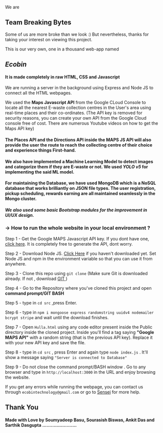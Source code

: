 We are <h2>Team Breaking Bytes</h2> <p>Some of us are more broke than we look :)  But nevertheless, thanks for taking your interest on viewing this project.</p>
This is our very own, one in a thousand web-app named
## ***Ecobin***
#### It is made completely in raw **HTML, CSS and Javascript**
<p>We are running a server in the background using Express and Node JS to connect all the HTML webpages.</p>
<p></p>

We used the **Maps Javascript API** from the Google CLoud Console to locate all the nearest E-waste collection centres in the User's area using real-time places and their co-ordinates. (The API key is removed for security reasons, you can create your own API from the Google Cloud console free of cost. There are numerous Youtube videos on how to get the Maps API key)
#### The **Places API** and the **Directions API** inside the MAPS JS API will also provide the user the route to reach the collecting centre of their choice and experience things First-hand.
#### We also have implemented a Machine Learning Model to detect images and categorize them if they are E-waste or not. We used  *YOLO v5*  for implementing the said ML model.
#### For maintaining the Database, we have used MongoDB which is a NoSQL database that works brilliantly on JSON file types. The user registration, pickup scheduling, rewards earning are all maintained seamlessly in the Mongo cluster.
##### We also used some basic Bootstrap modules for the improvement in UI/UX design. 

### -> How to run the whole website in your local environment ? 
<p>Step 1 - Get the Google MAPS Javascript API key. If you dont have one, <a href="https://developers.google.com/maps">click here</a>. It is completely free to generate the API, dont worry.</p>
<p>Step 2 - Download Node JS. <a href="https://nodejs.org/en/download">Click Here</a> if you haven't downloaded yet. Set Node JS and npm in the environment variable so that you can use it from anywhere.</p>

Step 3 - Clone this repo using  `git clone`  (Make sure Git is downloaded already. If not , download <a href="https://git-scm.com/downloads">GIT </a> )

Step 4 - Go to the Repository where you've cloned this project and open **command prompt/GIT BASH**

Step 5 - type in  `cd src`  ,press Enter.

Step 6 - type in `npm i mongoose express randomstring uuidv4 nodemailer bcrypt stripe` and wait until the download finishes.

Step 7 - Open `Hulla.html` using any code editor present inside the Public directory inside the cloned project. Inside you'll find a tag saying **"Google MAPS API"** with a random string (that is the previous API key). Replace it with your new API key and save the file.

Step 8 - type  in  `cd src`  , press Enter and again type  `node index.js`  . It'll show a message saying `"Server is connected to Database"`

Step 9 - Do not close the command prompt/BASH window . Go to any browser and type in  `http://localhost:3000`  in the URL and enjoy browsing the website.

If you get any errors while running the webpage, you can contact us through  `ecobintechnology@gmail.com` or go to <a href="chat.openai.com">Sensei</a> for more help.

## Thank You

#### Made with Love by Soumyadeep Basu, Sourasish Biswas, Ankit Das and Sarthik Dasgupta ........................
